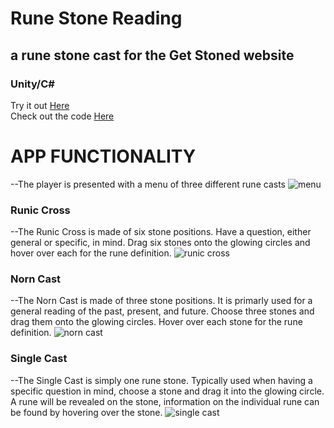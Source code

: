 
# Rune Stone Reading
## a rune stone cast for the Get Stoned website
### Unity/C#

Try it out [Here](https://theguardingdark.github.io/RunestoneReading/)  
Check out the code [Here](https://github.com/TheGuardingDark/lets-get-metaphysical/tree/master/scripts)


APP FUNCTIONALITY
=====================
--The player is presented with a menu of three different rune casts
![menu](https://i.postimg.cc/K8bqfsj3/menu.png)

### Runic Cross
--The Runic Cross is made of six stone positions. Have a question, either general or specific, in mind. Drag six stones onto the glowing circles and hover over each for the rune definition.
![runic cross](https://i.postimg.cc/KjXrzRg3/cross.jpg)

### Norn Cast
--The Norn Cast is made of three stone positions. It is primarly used for a general reading of the past, present, and future. Choose three stones and drag them onto the glowing circles. Hover over each stone for the rune definition.
![norn cast](https://i.postimg.cc/zXCpyS7z/norn.jpg)

### Single Cast
--The Single Cast is simply one rune stone. Typically used when having a specific question in mind, choose a stone and drag it into the glowing circle. A rune will be revealed on the stone, information on the individual rune can be found by hovering over the stone.
![single cast](https://i.postimg.cc/nh1dPY9R/single.png)
